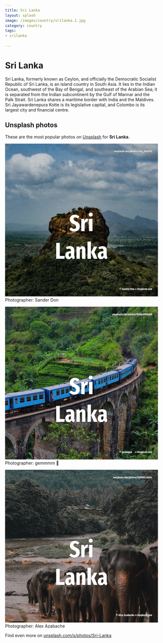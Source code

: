 ```yaml
---
title: Sri Lanka
layout: splash
image: /images/country/srilanka.1.jpg
category: country
tags:
- srilanka

---
```

# Sri Lanka

Sri Lanka, formerly known as Ceylon, and officially the Democratic Socialist Republic of Sri Lanka, 
is an island country in South Asia.
It lies in the Indian Ocean, southwest of the Bay of Bengal, and southeast of the Arabian Sea; it 
is separated from the Indian subcontinent by the Gulf of Mannar and the Palk Strait.
Sri Lanka shares a maritime border with India and the Maldives.
Sri Jayawardenepura Kotte is its legislative capital, and Colombo is its largest city and financial 
centre.

 
## Unsplash photos
These are the most popular photos on [Unsplash](https://unsplash.com) for **Sri Lanka**.
 
![Sri Lanka](/images/country/srilanka.1.jpg)
Photographer:  Sander Don
 
![Sri Lanka](/images/country/srilanka.2.jpg)
Photographer:  gemmmm 🖤
 
![Sri Lanka](/images/country/srilanka.3.jpg)
Photographer:  Alex Azabache
 
Find even more on [unsplash.com/s/photos/Sri-Lanka](https://unsplash.com/s/photos/Sri-Lanka)
 
